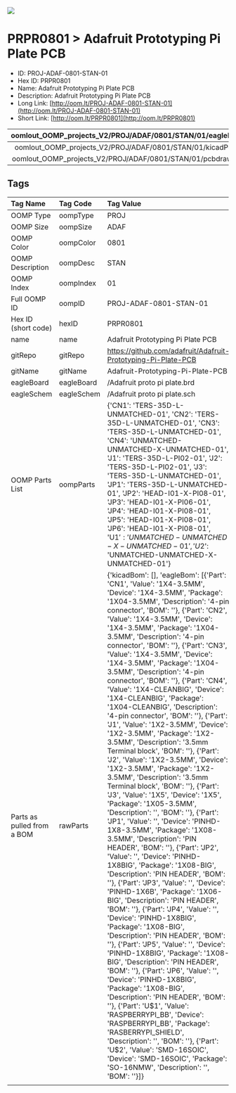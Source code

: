


  
![][im]
# PRPR0801 > Adafruit Prototyping Pi Plate PCB

- ID: PROJ-ADAF-0801-STAN-01
- Hex ID: PRPR0801
- Name: Adafruit Prototyping Pi Plate PCB
- Description: Adafruit Prototyping Pi Plate PCB
- Long Link: [http://oom.lt/PROJ-ADAF-0801-STAN-01](http://oom.lt/PROJ-ADAF-0801-STAN-01)
- Short Link: [http://oom.lt/PRPR0801](http://oom.lt/PRPR0801)
  

|oomlout_OOMP_projects_V2/PROJ/ADAF/0801/STAN/01/eagleImage.png|oomlout_OOMP_projects_V2/PROJ/ADAF/0801/STAN/01/eagleSchemImage.png|oomlout_OOMP_projects_V2/PROJ/ADAF/0801/STAN/01/kicadPcb3dFront.png|oomlout_OOMP_projects_V2/PROJ/ADAF/0801/STAN/01/kicadPcb3dBack.png|
| :---: | :---: | :---: | :---: |
|oomlout_OOMP_projects_V2/PROJ/ADAF/0801/STAN/01/kicadPcb3d.png|oomlout_OOMP_projects_V2/PROJ/ADAF/0801/STAN/01/bomBack.png|oomlout_OOMP_projects_V2/PROJ/ADAF/0801/STAN/01/bomFront.png|oomlout_OOMP_projects_V2/PROJ/ADAF/0801/STAN/01/pcbdraw.svg|
|oomlout_OOMP_projects_V2/PROJ/ADAF/0801/STAN/01/pcbdrawBack.svg||||

## Tags
  

|Tag Name|Tag Code|Tag Value|
| :--- | :--- | :--- |
|OOMP Type|oompType|PROJ|
|OOMP Size|oompSize|ADAF|
|OOMP Color|oompColor|0801|
|OOMP Description|oompDesc|STAN|
|OOMP Index|oompIndex|01|
|Full OOMP ID|oompID|PROJ-ADAF-0801-STAN-01|
|Hex ID (short code)|hexID|PRPR0801|
|name|name|Adafruit Prototyping Pi Plate PCB|
|gitRepo|gitRepo|https://github.com/adafruit/Adafruit-Prototyping-Pi-Plate-PCB|
|gitName|gitName|Adafruit-Prototyping-Pi-Plate-PCB|
|eagleBoard|eagleBoard|/Adafruit proto pi plate.brd|
|eagleSchem|eagleSchem|/Adafruit proto pi plate.sch|
|OOMP Parts List|oompParts|{'CN1': 'TERS-35D-L-UNMATCHED-01', 'CN2': 'TERS-35D-L-UNMATCHED-01', 'CN3': 'TERS-35D-L-UNMATCHED-01', 'CN4': 'UNMATCHED-UNMATCHED-X-UNMATCHED-01', 'J1': 'TERS-35D-L-PI02-01', 'J2': 'TERS-35D-L-PI02-01', 'J3': 'TERS-35D-L-UNMATCHED-01', 'JP1': 'TERS-35D-L-UNMATCHED-01', 'JP2': 'HEAD-I01-X-PI08-01', 'JP3': 'HEAD-I01-X-PI06-01', 'JP4': 'HEAD-I01-X-PI08-01', 'JP5': 'HEAD-I01-X-PI08-01', 'JP6': 'HEAD-I01-X-PI08-01', 'U$1': 'UNMATCHED-UNMATCHED-X-UNMATCHED-01', 'U$2': 'UNMATCHED-UNMATCHED-X-UNMATCHED-01'}|
|Parts as pulled from a BOM|rawParts|{'kicadBom': [], 'eagleBom': [{'Part': 'CN1', 'Value': '1X4-3.5MM', 'Device': '1X4-3.5MM', 'Package': '1X04-3.5MM', 'Description': '4-pin connector', 'BOM': ''}, {'Part': 'CN2', 'Value': '1X4-3.5MM', 'Device': '1X4-3.5MM', 'Package': '1X04-3.5MM', 'Description': '4-pin connector', 'BOM': ''}, {'Part': 'CN3', 'Value': '1X4-3.5MM', 'Device': '1X4-3.5MM', 'Package': '1X04-3.5MM', 'Description': '4-pin connector', 'BOM': ''}, {'Part': 'CN4', 'Value': '1X4-CLEANBIG', 'Device': '1X4-CLEANBIG', 'Package': '1X04-CLEANBIG', 'Description': '4-pin connector', 'BOM': ''}, {'Part': 'J1', 'Value': '1X2-3.5MM', 'Device': '1X2-3.5MM', 'Package': '1X2-3.5MM', 'Description': '3.5mm Terminal block', 'BOM': ''}, {'Part': 'J2', 'Value': '1X2-3.5MM', 'Device': '1X2-3.5MM', 'Package': '1X2-3.5MM', 'Description': '3.5mm Terminal block', 'BOM': ''}, {'Part': 'J3', 'Value': '1X5', 'Device': '1X5', 'Package': '1X05-3.5MM', 'Description': '', 'BOM': ''}, {'Part': 'JP1', 'Value': '', 'Device': 'PINHD-1X8-3.5MM', 'Package': '1X08-3.5MM', 'Description': 'PIN HEADER', 'BOM': ''}, {'Part': 'JP2', 'Value': '', 'Device': 'PINHD-1X8BIG', 'Package': '1X08-BIG', 'Description': 'PIN HEADER', 'BOM': ''}, {'Part': 'JP3', 'Value': '', 'Device': 'PINHD-1X6B', 'Package': '1X06-BIG', 'Description': 'PIN HEADER', 'BOM': ''}, {'Part': 'JP4', 'Value': '', 'Device': 'PINHD-1X8BIG', 'Package': '1X08-BIG', 'Description': 'PIN HEADER', 'BOM': ''}, {'Part': 'JP5', 'Value': '', 'Device': 'PINHD-1X8BIG', 'Package': '1X08-BIG', 'Description': 'PIN HEADER', 'BOM': ''}, {'Part': 'JP6', 'Value': '', 'Device': 'PINHD-1X8BIG', 'Package': '1X08-BIG', 'Description': 'PIN HEADER', 'BOM': ''}, {'Part': 'U$1', 'Value': 'RASPBERRYPI_BB', 'Device': 'RASPBERRYPI_BB', 'Package': 'RASBERRYPI_SHIELD', 'Description': '', 'BOM': ''}, {'Part': 'U$2', 'Value': 'SMD-16SOIC', 'Device': 'SMD-16SOIC', 'Package': 'SO-16NMW', 'Description': '', 'BOM': ''}]}|
||||



[im]: PROJ/ADAF/0801/STAN/01/kicadPcb3d_450.png
